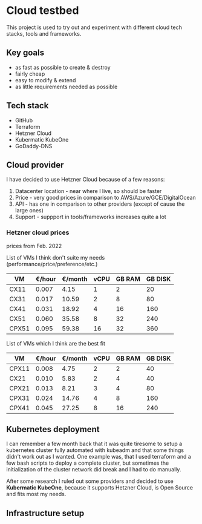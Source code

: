 # Cloud testbed

This project is used to try out and experiment with different cloud tech stacks, tools and frameworks.


## Key goals

- as fast as possible to create & destroy
- fairly cheap
- easy to modify & extend
- as little requirements needed as possible


## Tech stack

- GitHub
- Terraform
- Hetzner Cloud
- Kubermatic KubeOne
- GoDaddy-DNS


## Cloud provider

I have decided to use Hetzner Cloud because of a few reasons:

1. Datacenter location - near where I live, so should be faster
2. Price - very good prices in comparison to AWS/Azure/GCE/DigitalOcean
3. API - has one in comparison to other providers (except of cause the large ones)
4. Support - suppport in tools/frameworks increases quite a lot


### Hetzner cloud prices

prices from Feb. 2022

List of VMs I think don't suite my needs (performance/price/preference/etc.)

| VM     | €/hour | €/month | vCPU | GB RAM | GB DISK |
|--------|--------|---------|------|--------|---------|
| CX11   | 0.007  |  4.15   |  1   |  2     |  20     |
| CX31   | 0.017  | 10.59   |  2   |  8     |  80     |
| CX41   | 0.031  | 18.92   |  4   | 16     | 160     |
| CX51   | 0.060  | 35.58   |  8   | 32     | 240     |
| CPX51  | 0.095  | 59.38   | 16   | 32     | 360     |


List of VMs which I think are the best fit

| VM     | €/hour | €/month | vCPU | GB RAM | GB DISK |
|--------|--------|---------|------|--------|---------|
| CPX11  | 0.008  |  4.75   |  2   |  2     |  40     |
| CX21   | 0.010  |  5.83   |  2   |  4     |  40     |
| CPX21  | 0.013  |  8.21   |  3   |  4     |  80     |
| CPX31  | 0.024  | 14.76   |  4   |  8     | 160     |
| CPX41  | 0.045  | 27.25   |  8   | 16     | 240     |


## Kubernetes deployment

I can remember a few month back that it was quite tiresome to setup a kubernetes
cluster fully automated with kubeadm and that some things didn't work out as I 
wanted. One example was, that I used terraform and a few bash scripts to deploy 
a complete cluster, but sometimes the initialization of the cluster network did 
break and I had to do manually.

After some research I ruled out some providers and decided to use 
**Kubermatic KubeOne**, because it supports Hetzner Cloud, is Open Source and fits 
most my needs.


## Infrastructure setup


